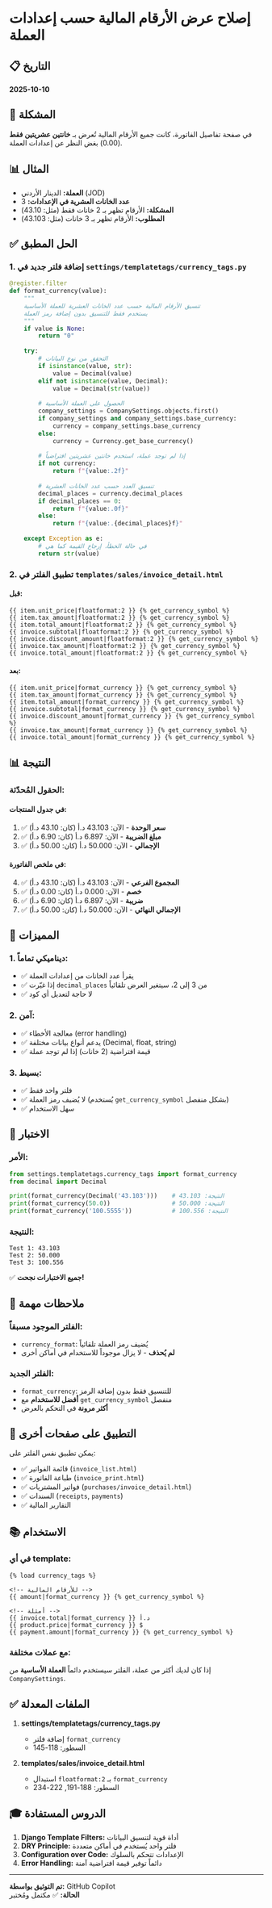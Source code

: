 # إصلاح عرض الأرقام المالية حسب إعدادات العملة

## 📋 التاريخ
**2025-10-10**

## 🎯 المشكلة
في صفحة تفاصيل الفاتورة، كانت جميع الأرقام المالية تُعرض بـ **خانتين عشريتين فقط** (0.00) بغض النظر عن إعدادات العملة.

## 📊 المثال
- **العملة:** الدينار الأردني (JOD)
- **عدد الخانات العشرية في الإعدادات:** 3
- **المشكلة:** الأرقام تظهر بـ 2 خانات فقط (مثل: 43.10)
- **المطلوب:** الأرقام تظهر بـ 3 خانات (مثل: 43.103)

## ✅ الحل المطبق

### 1. **إضافة فلتر جديد** في `settings/templatetags/currency_tags.py`

```python
@register.filter
def format_currency(value):
    """
    تنسيق الأرقام المالية حسب عدد الخانات العشرية للعملة الأساسية
    يستخدم فقط للتنسيق بدون إضافة رمز العملة
    """
    if value is None:
        return "0"
    
    try:
        # التحقق من نوع البيانات
        if isinstance(value, str):
            value = Decimal(value)
        elif not isinstance(value, Decimal):
            value = Decimal(str(value))
        
        # الحصول على العملة الأساسية
        company_settings = CompanySettings.objects.first()
        if company_settings and company_settings.base_currency:
            currency = company_settings.base_currency
        else:
            currency = Currency.get_base_currency()
        
        # إذا لم توجد عملة، استخدم خانتين عشريتين افتراضياً
        if not currency:
            return f"{value:.2f}"
        
        # تنسيق العدد حسب عدد الخانات العشرية
        decimal_places = currency.decimal_places
        if decimal_places == 0:
            return f"{value:.0f}"
        else:
            return f"{value:.{decimal_places}f}"
            
    except Exception as e:
        # في حالة الخطأ، إرجاع القيمة كما هي
        return str(value)
```

### 2. **تطبيق الفلتر** في `templates/sales/invoice_detail.html`

#### **قبل:**
```django
{{ item.unit_price|floatformat:2 }} {% get_currency_symbol %}
{{ item.tax_amount|floatformat:2 }} {% get_currency_symbol %}
{{ item.total_amount|floatformat:2 }} {% get_currency_symbol %}
{{ invoice.subtotal|floatformat:2 }} {% get_currency_symbol %}
{{ invoice.discount_amount|floatformat:2 }} {% get_currency_symbol %}
{{ invoice.tax_amount|floatformat:2 }} {% get_currency_symbol %}
{{ invoice.total_amount|floatformat:2 }} {% get_currency_symbol %}
```

#### **بعد:**
```django
{{ item.unit_price|format_currency }} {% get_currency_symbol %}
{{ item.tax_amount|format_currency }} {% get_currency_symbol %}
{{ item.total_amount|format_currency }} {% get_currency_symbol %}
{{ invoice.subtotal|format_currency }} {% get_currency_symbol %}
{{ invoice.discount_amount|format_currency }} {% get_currency_symbol %}
{{ invoice.tax_amount|format_currency }} {% get_currency_symbol %}
{{ invoice.total_amount|format_currency }} {% get_currency_symbol %}
```

## 📊 النتيجة

### **الحقول المُحدّثة:**

#### **في جدول المنتجات:**
1. ✅ **سعر الوحدة** - الآن: 43.103 د.أ (كان: 43.10 د.أ)
2. ✅ **مبلغ الضريبة** - الآن: 6.897 د.أ (كان: 6.90 د.أ)
3. ✅ **الإجمالي** - الآن: 50.000 د.أ (كان: 50.00 د.أ)

#### **في ملخص الفاتورة:**
4. ✅ **المجموع الفرعي** - الآن: 43.103 د.أ (كان: 43.10 د.أ)
5. ✅ **خصم** - الآن: 0.000 د.أ (كان: 0.00 د.أ)
6. ✅ **ضريبة** - الآن: 6.897 د.أ (كان: 6.90 د.أ)
7. ✅ **الإجمالي النهائي** - الآن: 50.000 د.أ (كان: 50.00 د.أ)

## 🎯 المميزات

### 1. **ديناميكي تماماً:**
- ✅ يقرأ عدد الخانات من إعدادات العملة
- ✅ إذا غيّرت `decimal_places` من 3 إلى 2، سيتغير العرض تلقائياً
- ✅ لا حاجة لتعديل أي كود

### 2. **آمن:**
- ✅ معالجة الأخطاء (error handling)
- ✅ يدعم أنواع بيانات مختلفة (Decimal, float, string)
- ✅ قيمة افتراضية (2 خانات) إذا لم توجد عملة

### 3. **بسيط:**
- ✅ فلتر واحد فقط
- ✅ لا يُضيف رمز العملة (يُستخدم `get_currency_symbol` بشكل منفصل)
- ✅ سهل الاستخدام

## 🧪 الاختبار

### **الأمر:**
```python
from settings.templatetags.currency_tags import format_currency
from decimal import Decimal

print(format_currency(Decimal('43.103')))    # النتيجة: 43.103
print(format_currency(50.0))                 # النتيجة: 50.000
print(format_currency('100.5555'))           # النتيجة: 100.556
```

### **النتيجة:**
```
Test 1: 43.103
Test 2: 50.000
Test 3: 100.556
```

✅ **جميع الاختبارات نجحت!**

## 📝 ملاحظات مهمة

### **الفلتر الموجود مسبقاً:**
- `currency_format`: يُضيف رمز العملة تلقائياً
- **لم يُحذف** - لا يزال موجوداً للاستخدام في أماكن أخرى

### **الفلتر الجديد:**
- `format_currency`: للتنسيق فقط بدون إضافة الرمز
- **أفضل للاستخدام** مع `get_currency_symbol` منفصل
- **أكثر مرونة** في التحكم بالعرض

## 🔄 التطبيق على صفحات أخرى

يمكن تطبيق نفس الفلتر على:
- ✅ قائمة الفواتير (`invoice_list.html`)
- ✅ طباعة الفاتورة (`invoice_print.html`)
- ✅ فواتير المشتريات (`purchases/invoice_detail.html`)
- ✅ السندات (`receipts`, `payments`)
- ✅ التقارير المالية

## 📚 الاستخدام

### **في أي template:**
```django
{% load currency_tags %}

<!-- للأرقام المالية -->
{{ amount|format_currency }} {% get_currency_symbol %}

<!-- أمثلة -->
{{ invoice.total|format_currency }} د.أ
{{ product.price|format_currency }} $
{{ payment.amount|format_currency }} {% get_currency_symbol %}
```

### **مع عملات مختلفة:**
إذا كان لديك أكثر من عملة، الفلتر سيستخدم دائماً **العملة الأساسية** من `CompanySettings`.

## ✅ الملفات المعدلة

1. **settings/templatetags/currency_tags.py**
   - إضافة فلتر `format_currency`
   - السطور: 118-145

2. **templates/sales/invoice_detail.html**
   - استبدال `floatformat:2` بـ `format_currency`
   - السطور: 188-191, 222-234

## 🎓 الدروس المستفادة

1. **Django Template Filters:** أداة قوية لتنسيق البيانات
2. **DRY Principle:** فلتر واحد يُستخدم في أماكن متعددة
3. **Configuration over Code:** الإعدادات تتحكم بالسلوك
4. **Error Handling:** دائماً توفير قيمة افتراضية آمنة

---

**تم التوثيق بواسطة:** GitHub Copilot  
**الحالة:** ✅ مكتمل ومُختبر
